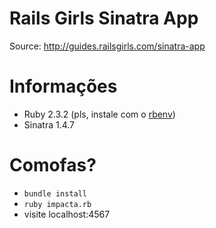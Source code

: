 # Rails Girls Sinatra App

Source: http://guides.railsgirls.com/sinatra-app

# Informações

- Ruby 2.3.2 (pls, instale com o [rbenv](https://github.com/rbenv/rbenv#installation))
- Sinatra 1.4.7

# Comofas?

- ```bundle install```
- ```ruby impacta.rb```
- visite localhost:4567
